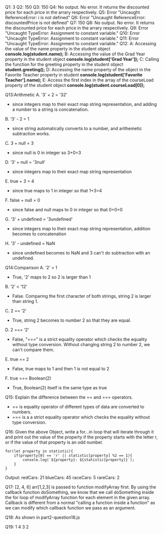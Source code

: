 Q1: 3
Q2: 150
Q3: 150
Q4: No output. No error. It returns the discounted price for each price in the arrary respectively. 
Q5: Error "Uncaught ReferenceError: i is not defined"
Q6: Error "Uncaught ReferenceError: discountedPrice is not defined"
Q7: 150
Q8: No output. No error. It returns the discounted price for each price in the arrary respectively. 
Q9: Error "Uncaught TypeError: Assignment to constant variable."
Q10: Error "Uncaught TypeError: Assignment to constant variable."
Q11: Error "Uncaught TypeError: Assignment to constant variable."
Q12: 
A: Accessing the value of the name property in the student object
**console.log(student.name);**
B: Accessing the value of the Grad Year property in the student object
**console.log(student['Grad Year']);**
C: Calling the function for the greeting property in the student object
**student.greeting();**
D: Accessing the name property of the object in the Favorite Teacher property in student
**console.log(student['Favorite Teacher'].name);**
E: Access the first index in the array of the courseLoad property of the student object
**console.log(student.courseLoad[0]);**

Q13:Arithmetic
A. ‘3’ + 2 = '32'
- since integers map to their exact map string representation, 
  and adding a number to a string is concatenation.

B. ‘3’ - 2 = 1
- since string automatically converts to a number, and arithemetic subtraction works.

C. 3 + null = 3
- since null is 0 in integer so 3+0=3

D. ‘3’ + null = '3null'
- since integers map to their exact map string representation

E. true + 3 = 4
- since true maps to 1 in integer so that 1+3=4

F. false + null = 0
- since false and null maps to 0 in integer so that 0+0=0

G. '3' + undefined = '3undefined'
- since integers map to their exact map string representation, addition becomes to concatenation

H. '3' - undefined = NaN
- since undefined becomes to NaN and 3 can't do subtraction with an undefined.


Q14:Comparison
A. ‘2’ > 1
- True, '2' maps to 2 so 2 is larger than 1

B. ‘2’ < ‘12’
- False. 
  Comparing the first character of both strings, string 2 is larger than string 1.

C. 2 == ‘2’
- True, string 2 becomes to number 2 so that they are equal.

D. 2 === ‘2’
- False, "===" is a strict equality operator which checks the equality without type conversion.
Without changing string 2 to number 2, we can't compare them.

E. true == 2
- False, true maps to 1 and then 1 is not equal to 2

F. true === Boolean(2)
- True, Boolean(2) itself is the same type as true 

Q15: Explain the difference between the == and === operators.
- == is equality operator of different types of data are converted to numbers.
- === is a a strict equality operator which checks the equality without type conversion.


Q16: Given the above Object, write a for...in loop that will iterate through it and print out the value of the property if the property starts with the letter r, or if the value of that property is an odd number.
```
for(let property in statistic){
    if(property[0] == 'r' || statistic[property] %2 == 1){
        console.log(`${property}: ${statistic[property]}`);
    }
}
```
Output:
redCars: 21
blueCars: 45
raceCars: 5
rareCars: 2

Q17: [2, 4, 6]
arr[1,2,3] is passed to function modifyArray first. By using the callback function doSomething, we know that we call doSomething inside the for loop of modifyArray function for each element in the given array.
Callback is different from a normal "calling a function inside a function" as we can modify which callback function we pass as an argument.

Q18: As shown in part2-question18.js

Q19: 
1
4
3
2
 